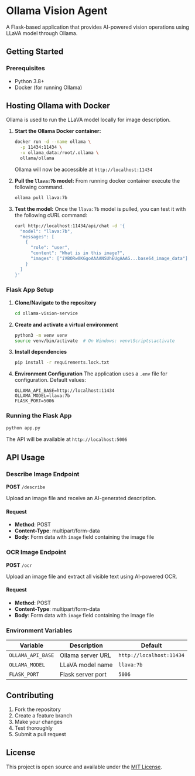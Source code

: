 # Ollama Vision Agent

A Flask-based application that provides AI-powered vision operations using LLaVA model through Ollama. 

## Getting Started

### Prerequisites

- Python 3.8+
- Docker (for running Ollama)

## Hosting Ollama with Docker

Ollama is used to run the LLaVA model locally for image description.

1. **Start the Ollama Docker container:**
   ```bash
   docker run -d --name ollama \
     -p 11434:11434 \
     -v ollama_data:/root/.ollama \
     ollama/ollama
   ```
   Ollama will now be accessible at `http://localhost:11434`

2. **Pull the `llava:7b` model:**
   From running docker container execute the following command.
   ```bash
   ollama pull llava:7b
   ```

3. **Test the model:**
   Once the `llava:7b` model is pulled, you can test it with the following cURL command:
   ```bash
   curl http://localhost:11434/api/chat -d '{
     "model": "llava:7b",
     "messages": [
       {
         "role": "user", 
         "content": "What is in this image?",
         "images": ["iVBORw0KGgoAAAANSUhEUgAAAG...base64_image_data"]
       }
     ]
   }'
   ```

### Flask App Setup

1. **Clone/Navigate to the repository**
   ```bash
   cd ollama-vision-service
   ```

2. **Create and activate a virtual environment**
   ```bash
   python3 -m venv venv
   source venv/bin/activate  # On Windows: venv\Scripts\activate
   ```

3. **Install dependencies**
   ```bash
   pip install -r requirements.lock.txt
   ```

4. **Environment Configuration**
   The application uses a `.env` file for configuration. Default values:
   ```env
   OLLAMA_API_BASE=http://localhost:11434
   OLLAMA_MODEL=llava:7b
   FLASK_PORT=5006
   ```

### Running the Flask App

```bash
python app.py
```

The API will be available at `http://localhost:5006`

## API Usage

### Describe Image Endpoint

**POST** `/describe`

Upload an image file and receive an AI-generated description.

#### Request
- **Method**: POST
- **Content-Type**: multipart/form-data
- **Body**: Form data with `image` field containing the image file

### OCR Image Endpoint

**POST** `/ocr`

Upload an image file and extract all visible text using AI-powered OCR.

#### Request
- **Method**: POST
- **Content-Type**: multipart/form-data
- **Body**: Form data with `image` field containing the image file

### Environment Variables

| Variable | Description | Default |
|----------|-------------|---------|
| `OLLAMA_API_BASE` | Ollama server URL | `http://localhost:11434` |
| `OLLAMA_MODEL` | LLaVA model name | `llava:7b` |
| `FLASK_PORT` | Flask server port | `5006` |

## Contributing

1. Fork the repository
2. Create a feature branch
3. Make your changes
4. Test thoroughly
5. Submit a pull request

## License

This project is open source and available under the [MIT License](LICENSE).
